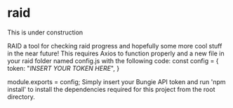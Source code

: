 # raid
This is under construction

RAID a tool for checking raid progress and hopefully some more cool stuff in the near future!
This requires Axios to function properly and a new file in your raid folder named config.js with the following code:
const config = {
    token: "*INSERT YOUR TOKEN HERE*",
}

module.exports = config;
Simply insert your Bungie API token and run 'npm install' to install the dependencies required for this project from the root directory.


